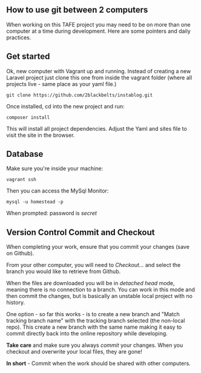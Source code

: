 ## How to use git between 2 computers ##
When working on this TAFE project you may need to be on more than one computer at a time during development. Here are some pointers and daily practices.

## Get started ##
Ok, new computer with Vagrant up and running. Instead of creating a new Laravel project just clone this one from inside the vagrant folder (where all projects live - same place as your yaml file.)

    git clone https://github.com/2blackbelts/instablog.git

Once installed, cd into the new project and run:

    composer install
This will install all project dependencies. Adjust the Yaml and sites file to visit the site in the browser.

## Database ##
Make sure you're inside your machine:

    vagrant ssh

Then you can access the MySql Monitor:

    mysql -u homestead -p
When prompted: password is *secret*

## Version Control Commit and Checkout ##
When completing your work, ensure that you commit your changes (save on Github).

From your other computer, you will need to *Checkout...* and select the branch you would like to retrieve from Github.

When the files are downloaded you will be in *detached head* mode, meaning there is no connection to a branch. You can work in this mode and then commit the changes, but is basically an unstable local project with no history.

One option - so far this works - is to create a new branch and "Match tracking branch name" with the tracking branch selected (the non-local repo). This create a new branch with the same name making it easy to commit directly back into the online repository while developing.

**Take care** and make sure you always *commit* your changes. When you checkout and overwrite your local files, they are gone!

**In short** - Commit when the work should be shared with other computers.
